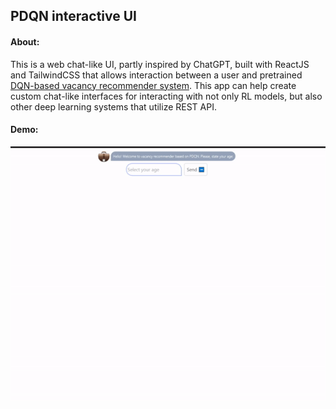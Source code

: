 ## PDQN interactive UI
#### **About:**
This is a web chat-like UI, partly inspired by ChatGPT, built with ReactJS and TailwindCSS that allows interaction between a user and pretrained [DQN-based vacancy recommender system](https://github.com/turkunov/vacancy_recommender). This app can help create custom chat-like interfaces for interacting with not only RL models, but also other deep learning systems that utilize REST API.

#### **Demo:** 
![PDQN demo](pdqn_demo.gif)
